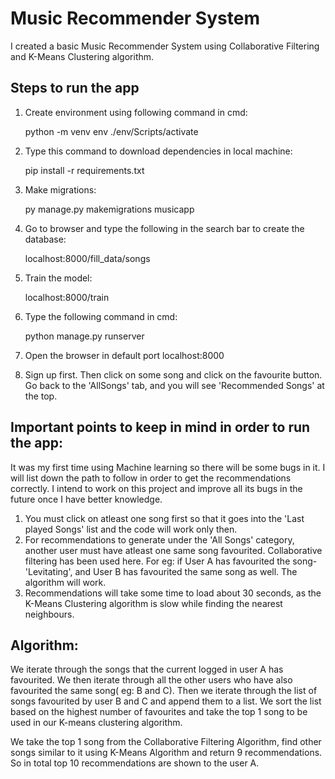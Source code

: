# Music Recommender System

I created a basic Music Recommender System using Collaborative Filtering and K-Means Clustering algorithm.

## Steps to run the app

1) Create environment using following command in cmd:  

   python -m venv env
   ./env/Scripts/activate
   
2) Type this command to download dependencies in local machine:

   pip install -r requirements.txt
   
3) Make migrations:

   py manage.py makemigrations musicapp
   
4) Go to browser and type the following in the search bar to create the database:

   localhost:8000/fill_data/songs
   
5) Train the model:

   localhost:8000/train
   
6) Type the following command in cmd:

   python manage.py runserver
   
7) Open the browser in default port localhost:8000

9) Sign up first. Then click on some song and click on the favourite button. Go back to the 'AllSongs' tab, and you will see 'Recommended Songs' at the top.

## Important points to keep in mind in order to run the app:

It was my first time using Machine learning so there will be some bugs in it. I will list down the path to follow in order to get the recommendations correctly. I intend to work on this project and improve all its bugs in the future once I have better knowledge.


1) You must click on atleast one song first so that it goes into the 'Last played Songs' list and the code will work only then.
2) For recommendations to generate under the 'All Songs' category, another user must have atleast one same song favourited. Collaborative filtering has been used here. For eg: if User A has favourited the song- 'Levitating', and User B has favourited the same song as well. The algorithm will work.
3) Recommendations will take some time to load about 30 seconds, as the K-Means Clustering algorithm is slow while finding the nearest neighbours.


## Algorithm:


  We iterate through the songs that the current logged in user A has favourited. We then iterate through all the other users who have also favourited the same song( eg: B and C). Then we iterate through the list of songs favourited by user B and C and append them to a list. We sort the list based on the highest number of favourites and take the top 1 song to be used in our K-means clustering algorithm.
 
 
  We take the top 1 song from the Collaborative Filtering Algorithm, find other songs similar to it using K-Means Algorithm and return 9 recommendations. So in total top 10 recommendations are shown to the user A.
